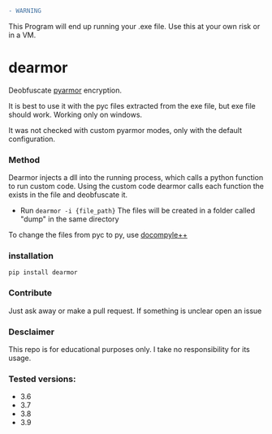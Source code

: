 ```diff
- WARNING
```
This Program will end up running your .exe file.
Use this at your own risk or in a VM.

# dearmor
Deobfuscate [pyarmor](https://pypi.org/project/pyarmor/) encryption.

It is best to use it with the pyc files extracted from the exe file, but exe file should work.
Working only on windows.

It was not checked with custom pyarmor modes, only with the default configuration.

### Method
Dearmor injects a dll into the running process, which calls a python function to run custom code. Using the custom code dearmor calls each function the exists in the file and deobfuscate it.

- Run `dearmor -i {file_path}`
The files will be created in a folder called "dump" in the same directory

To change the files from pyc to py, use [docompyle++](https://github.com/zrax/pycdc)

### installation
`pip install dearmor`

### Contribute
Just ask away or make a pull request.
If something is unclear open an issue

### Desclaimer
This repo is for educational purposes only. I take no responsibility for its usage. 

### Tested versions:
- 3.6
- 3.7
- 3.8
- 3.9

